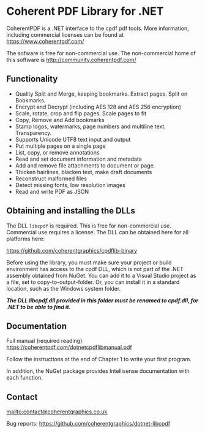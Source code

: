 # Coherent PDF Library for .NET

CoherentPDF is a .NET interface to the cpdf pdf tools. More information,
including commercial licenses can be found at <https://www.coherentpdf.com/>

The sofware is free for non-commercial use. The non-commercial home of this
software is <http://community.coherentpdf.com/>


Functionality
-------------

* Quality Split and Merge, keeping bookmarks. Extract pages. Split on Bookmarks.
* Encrypt and Decrypt (including AES 128 and AES 256 encryption)
* Scale, rotate, crop and flip pages. Scale pages to fit
* Copy, Remove and Add bookmarks
* Stamp logos, watermarks, page numbers and multiline text. Transparency.
* Supports Unicode UTF8 text input and output
* Put multiple pages on a single page
* List, copy, or remove annotations
* Read and set document information and metadata
* Add and remove file attachments to document or page.
* Thicken hairlines, blacken text, make draft documents
* Reconstruct malformed files
* Detect missing fonts, low resolution images
* Read and write PDF as JSON

Obtaining and installing the DLLs
---------------------------------

The DLL `libcpdf` is required. This is free for non-commercial use. Commercial
use requires a license. The DLL can be obtained here for all platforms here:

<https://github.com/coherentgraphics/cpdflib-binary>

Before using the library, you must make sure your project or build environment
has access to the cpdf DLL, which is not part of the .NET assembly obtained
from NuGet. You can add it to a Visual Studio project as a file, set to
copy-to-output-folder. Or, you can install it in a standard location, such as
the Windows system folder.

***The DLL libcpdf.dll provided in this folder must be renamed to cpdf.dll, for
.NET to be able to find it.***


Documentation
-------------

Full manual (required reading): <https://coherentpdf.com/dotnetcpdflibmanual.pdf>

Follow the instructions at the end of Chapter 1 to write your first program.

In addition, the NuGet package provides Intellisense documentation with each function.

Contact
-------

<mailto:contact@coherentgraphics.co.uk>

Bug reports: <https://github.com/coherentgraphics/dotnet-libcpdf>
